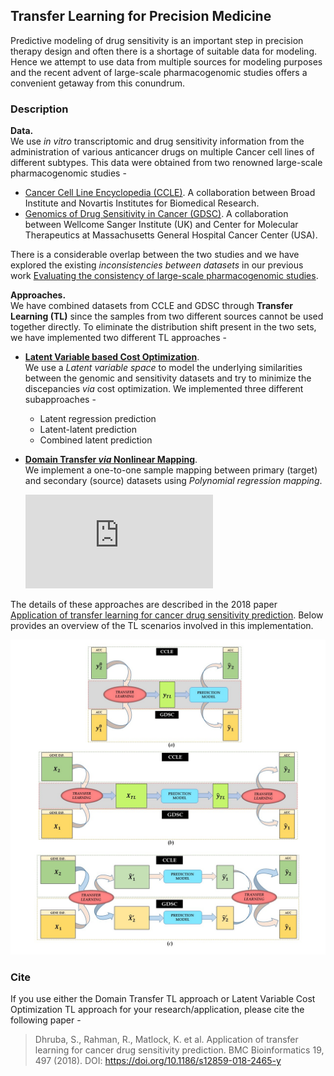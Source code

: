 ## Transfer Learning for Precision Medicine  
Predictive modeling of drug sensitivity is an important step in precision therapy design and often there is a shortage of suitable data for modeling. Hence we attempt to use data from multiple sources for modeling purposes and the recent advent of large-scale pharmacogenomic studies offers a convenient getaway from this conundrum. 

### Description
**Data.**  
We use *in vitro* transcriptomic and drug sensitivity information from the administration of various anticancer drugs on multiple Cancer cell lines of different subtypes. This data were obtained from two renowned large-scale pharmacogenomic studies - 
   * [Cancer Cell Line Encyclopedia (CCLE)](https://portals.broadinstitute.org/ccle/about/). A collaboration between Broad Institute and Novartis Institutes for Biomedical Research.
   * [Genomics of Drug Sensitivity in Cancer (GDSC)](https://www.cancerrxgene.org/about). A collaboration between Wellcome Sanger Institute (UK) and Center for Molecular Therapeutics at Massachusetts General Hospital Cancer Center (USA). 

There is a considerable overlap between the two studies and we have explored the existing *inconsistencies between datasets* in our previous work [Evaluating the consistency of large-scale pharmacogenomic studies](https://academic.oup.com/bib/article-abstract/20/5/1734/5034074). 

**Approaches.**  
We have combined datasets from CCLE and GDSC through **Transfer Learning (TL)** since the samples from two different sources cannot be used together directly. To eliminate the distribution shift present in the two sets, we have implemented two different TL approaches - 
   * <ins><b>Latent Variable based Cost Optimization</b></ins>.  
     We use a *Latent variable space* to model the underlying similarities between the genomic and sensitivity datasets and try to minimize the discepancies _via_ cost optimization. We implemented three different subapproaches -      
      * Latent regression prediction
      * Latent-latent prediction
      * Combined latent prediction
   * <ins><b>Domain Transfer _via_ Nonlinear Mapping</b></ins>.  
     We implement a one-to-one sample mapping between primary (target) and secondary (source) datasets using *Polynomial regression mapping*.
     
     ![equation](http://www.sciweavers.org/tex2img.php?eq=%5Cboldsymbol%7Bg%7D_%7Bs%2C%20i%7D%20%3D%20%5Cboldsymbol%7B%5Calpha%7D_p%5E%7B%28i%29%7D%20%5C%2C%20%5Cboldsymbol%7Bg%7D_%7Bp%2C%20i%7D%20%2B%20%5Cboldsymbol%7B%5Cvarepsilon%7D%5E%7B%28i%29%7D%20%5C%5C%0A%5Cboldsymbol%7Bd%7D_%7Bp%2C%20j%7D%20%3D%20%5Cboldsymbol%7B%5Cbeta%7D_s%5E%7B%28j%29%7D%20%5C%2C%20%5Cboldsymbol%7Bd%7D_%7Bs%2C%20j%7D%20%2B%20%5Cboldsymbol%7B%5Cvarepsilon%7D%5E%7B%28j%29%7D&bc=White&fc=Black&im=jpg&fs=12&ff=arev&edit=0)

The details of these approaches are described in the 2018 paper [Application of transfer learning for cancer drug sensitivity prediction](https://bmcbioinformatics.biomedcentral.com/articles/10.1186/s12859-018-2465-y). Below provides an overview of the TL scenarios involved in this implementation. 

![TransferLearningSummary](https://github.com/dhruba018/Transfer_Learning_Precision_Medicine/blob/master/TLsummary.jpg)

### Cite
If you use either the Domain Transfer TL approach or Latent Variable Cost Optimization TL approach for your research/application, please cite the following paper - 
> Dhruba, S., Rahman, R., Matlock, K. et al. Application of transfer learning for cancer drug sensitivity prediction. BMC Bioinformatics 19, 497 (2018). 
  DOI: https://doi.org/10.1186/s12859-018-2465-y
